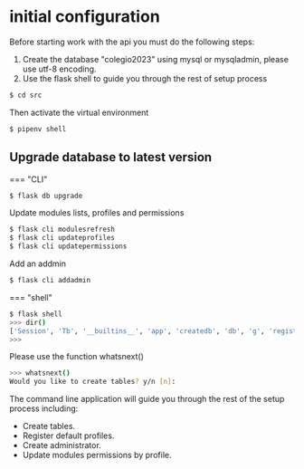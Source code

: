 # initial configuration

Before starting work with the api you must do the following steps:

1. Create the database "colegio2023" using mysql or mysqladmin, please use utf-8
   encoding.
2. Use the flask shell to guide you through the rest of setup process

```bash
$ cd src
```

Then activate the virtual environment

```bash
$ pipenv shell
```

## Upgrade database to latest version

=== "CLI"
   ```bash
   $ flask db upgrade
   ```

   Update modules lists, profiles and permissions

   ```bash
   $ flask cli modulesrefresh
   $ flask cli updateprofiles
   $ flask cli updatepermissions
   ```

   Add an addmin

   ```bash
   $ flask cli addadmin
   ```

=== "shell"
   ```bash
   $ flask shell
   >>> dir()
   ['Session', 'Tb', '__builtins__', 'app', 'createdb', 'db', 'g', 'registeradmin', 'whatsnext']
   >>>
   ```

   Please use the function whatsnext()

   ```bash
   >>> whatsnext()
   Would you like to create tables? y/n [n]:
   ```

The command line application will guide you through the rest of the setup
process including:

- Create tables.
- Register default profiles.
- Create administrator.
- Update modules permissions by profile.
